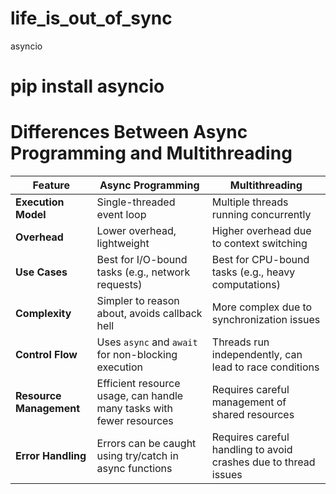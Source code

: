 # life_is_out_of_sync
asyncio

# pip install asyncio

# Differences Between Async Programming and Multithreading

| Feature                | Async Programming                          | Multithreading                          |
|------------------------|-------------------------------------------|-----------------------------------------|
| **Execution Model**    | Single-threaded event loop                | Multiple threads running concurrently   |
| **Overhead**           | Lower overhead, lightweight                | Higher overhead due to context switching |
| **Use Cases**          | Best for I/O-bound tasks (e.g., network requests) | Best for CPU-bound tasks (e.g., heavy computations) |
| **Complexity**         | Simpler to reason about, avoids callback hell | More complex due to synchronization issues |
| **Control Flow**       | Uses `async` and `await` for non-blocking execution | Threads run independently, can lead to race conditions |
| **Resource Management**| Efficient resource usage, can handle many tasks with fewer resources | Requires careful management of shared resources |
| **Error Handling**     | Errors can be caught using try/catch in async functions | Requires careful handling to avoid crashes due to thread issues |


